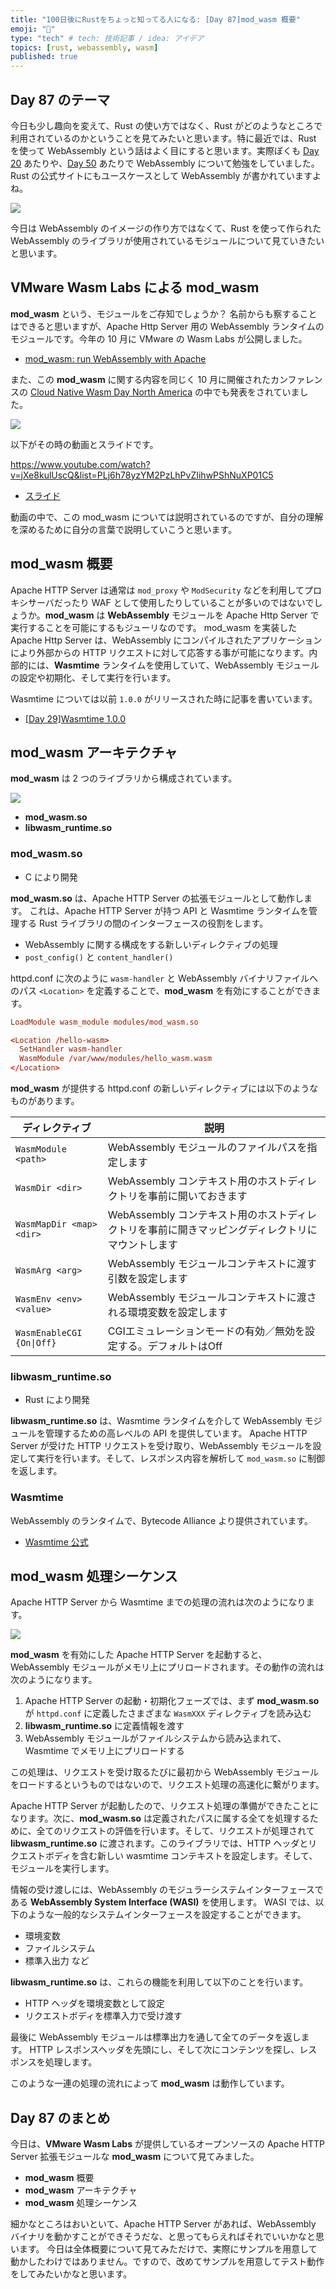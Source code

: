 ```yaml
---
title: "100日後にRustをちょっと知ってる人になる: [Day 87]mod_wasm 概要"
emoji: "🦀"
type: "tech" # tech: 技術記事 / idea: アイデア
topics: [rust, webassembly, wasm]
published: true
---
```

## Day 87 のテーマ

今日も少し趣向を変えて、Rust の使い方ではなく、Rust がどのようなところで利用されているのかということを見てみたいと思います。特に最近では、Rust を使って WebAssembly という話はよく目にすると思います。実際ぼくも [Day 20](https://zenn.dev/shinyay/articles/hello-rust-day020) あたりや、[Day 50](https://zenn.dev/shinyay/articles/hello-rust-day050) あたりで WebAssembly について勉強をしていました。Rust の公式サイトにもユースケースとして WebAssembly が書かれていますよね。

![](https://storage.googleapis.com/zenn-user-upload/e1126622ef9e-20221214.png)

今日は WebAssembly のイメージの作り方ではなくて、Rust を使って作られた WebAssembly のライブラリが使用されているモジュールについて見ていきたいと思います。

## VMware Wasm Labs による mod_wasm

**mod_wasm** という、モジュールをご存知でしょうか？ 名前からも察することはできると思いますが、Apache Http Server 用の WebAssembly ランタイムのモジュールです。今年の 10 月に VMware の Wasm Labs が公開しました。

- [mod_wasm: run WebAssembly with Apache](https://wasmlabs.dev/articles/apache-mod-wasm/)

また、この **mod_wasm** に関する内容を同じく 10 月に開催されたカンファレンスの [Cloud Native Wasm Day North America](https://events.linuxfoundation.org/cloud-native-wasm-day-north-america/) の中でも発表をされていました。

![](https://storage.googleapis.com/zenn-user-upload/7ab2840de34a-20221214.png)

以下がその時の動画とスライドです。

https://www.youtube.com/watch?v=jXe8kulUscQ&list=PLj6h78yzYM2PzLhPvZIihwPShNuXP01C5
- [スライド](https://cloudnativewasmdayna22.sched.com/event/1AUDk/modwasm-bringing-webassembly-to-apache-daniel-lopez-ridruejo-rafael-fernandez-lopez-vmware?iframe=no)

動画の中で、この mod_wasm については説明されているのですが、自分の理解を深めるために自分の言葉で説明していこうと思います。

## mod_wasm 概要

Apache HTTP Server は通常は `mod_proxy` や `ModSecurity` などを利用してプロキシサーバだったり WAF として使用したりしていることが多いのではないでしょうか。**mod_wasm** は **WebAssembly** モジュールを Apache Http Server で実行することを可能にするもジューリなのです。
mod_wasm を実装した Apache Http Server は、WebAssembly にコンパイルされたアプリケーションにより外部からの HTTP リクエストに対して応答する事が可能になります。内部的には、**Wasmtime** ランタイムを使用していて、WebAssembly モジュールの設定や初期化、そして実行を行います。

Wasmtime については以前 `1.0.0` がリリースされた時に記事を書いています。

- [[Day 29]Wasmtime 1.0.0](https://zenn.dev/shinyay/articles/hello-rust-day029)

## mod_wasm アーキテクチャ

**mod_wasm** は 2 つのライブラリから構成されています。

![](https://storage.googleapis.com/zenn-user-upload/dcb8451237e7-20221214.png)

- **mod_wasm.so**
- **libwasm_runtime.so**

### mod_wasm.so

- C により開発

**mod_wasm.so** は、Apache HTTP Server の拡張モジュールとして動作します。
これは、Apache HTTP Server が持つ API と Wasmtime ランタイムを管理する Rust ライブラリの間のインターフェースの役割をします。

- WebAssembly に関する構成をする新しいディレクティブの処理
- `post_config()` と `content_handler()`

httpd.conf に次のように `wasm-handler` と WebAssembly バイナリファイルへのパス `<Location>` を定義することで、**mod_wasm** を有効にすることができます。

```conf
LoadModule wasm_module modules/mod_wasm.so

<Location /hello-wasm>
  SetHandler wasm-handler
  WasmModule /var/www/modules/hello_wasm.wasm
</Location>
```

**mod_wasm** が提供する httpd.conf の新しいディレクティブには以下のようなものがあります。

|ディレクティブ|説明|
|-----------|----|
|`WasmModule <path>`|WebAssembly モジュールのファイルパスを指定します|
|`WasmDir <dir>`|WebAssembly コンテキスト用のホストディレクトリを事前に開いておきます|
|`WasmMapDir <map> <dir>`|WebAssembly コンテキスト用のホストディレクトリを事前に開きマッピングディレクトリにマウントします|
|`WasmArg <arg>`|WebAssembly モジュールコンテキストに渡す引数を設定します|
|`WasmEnv <env> <value>`|WebAssembly モジュールコンテキストに渡される環境変数を設定します|
|`WasmEnableCGI {On\|Off}`|CGIエミュレーションモードの有効／無効を設定する。デフォルトはOff|

### libwasm_runtime.so

- Rust により開発

**libwasm_runtime.so** は、Wasmtime ランタイムを介して WebAssembly モジュールを管理するための高レベルの API を提供しています。
Apache HTTP Server が受けた HTTP リクエストを受け取り、WebAssembly モジュールを設定して実行を行います。そして、レスポンス内容を解析して `mod_wasm.so` に制御を返します。

### Wasmtime

WebAssembly のランタイムで、Bytecode Alliance より提供されています。

- [Wasmtime 公式](https://wasmtime.dev/)

## mod_wasm 処理シーケンス

Apache HTTP Server から Wasmtime までの処理の流れは次のようになります。

![](https://storage.googleapis.com/zenn-user-upload/484746d69142-20221214.png)

**mod_wasm** を有効にした Apache HTTP Server を起動すると、WebAssembly モジュールがメモリ上にプリロードされます。その動作の流れは次のようになります。

1. Apache HTTP Server の起動・初期化フェーズでは、まず **mod_wasm.so** が `httpd.conf` に定義したさまざまな `WasmXXX` ディレクティブを読み込む
2. **libwasm_runtime.so** に定義情報を渡す
3. WebAssembly モジュールがファイルシステムから読み込まれて、Wasmtime でメモリ上にプリロードする

この処理は、リクエストを受け取るたびに最初から WebAssembly モジュールをロードするというものではないので、リクエスト処理の高速化に繋がります。

Apache HTTP Server が起動したので、リクエスト処理の準備ができたことになります。次に、**mod_wasm.so** は定義されたパスに属する全てを処理するために、全てのリクエストの評価を行います。そして、リクエストが処理されて **libwasm_runtime.so** に渡されます。このライブラリでは、HTTP ヘッダとリクエストボディを含む新しい wasmtime コンテキストを設定します。そして、モジュールを実行します。

情報の受け渡しには、WebAssembly のモジュラーシステムインターフェースである **WebAssembly System Interface (WASI)** を使用します。
WASI では、以下のような一般的なシステムインターフェースを設定することができます。

- 環境変数
- ファイルシステム
- 標準入出力
など

**libwasm_runtime.so** は、これらの機能を利用して以下のことを行います。

- HTTP ヘッダを環境変数として設定
- リクエストボディを標準入力で受け渡す

最後に WebAssembly モジュールは標準出力を通して全てのデータを返します。
HTTP レスポンスヘッダを先頭にし、そして次にコンテンツを探し、レスポンスを処理します。

このような一連の処理の流れによって **mod_wasm** は動作しています。

## Day 87 のまとめ

今日は、**VMware Wasm Labs** が提供しているオープンソースの Apache HTTP Server 拡張モジュールな **mod_wasm** について見てみました。

- **mod_wasm** 概要
- **mod_wasm** アーキテクチャ
- **mod_wasm** 処理シーケンス

細かなところはおいといて、Apache HTTP Server があれば、WebAssembly バイナリを動かすことができそうだな、と思ってもらえればそれでいいかなと思います。
今日は全体概要について見てみただけで、実際にサンプルを用意して動かしたわけではありません。ですので、改めてサンプルを用意してテスト動作をしてみたいかなと思います。
